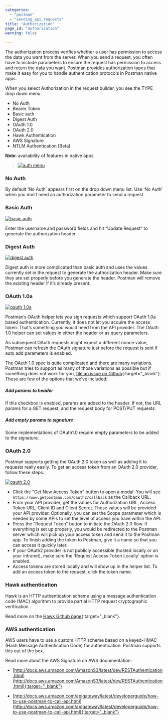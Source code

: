 ```yaml
---
categories:
  - "postman"
  - "sending_api_requests"
title: "Authorization"
page_id: "authorization"
warning: false

---
```

The authorization process verifies whether a user has permission to access the data you want from the server. When you send a request, you often have to include parameters to ensure the request has permission to access and return the data you want. 
Postman provides authorization types that make it easy for you to handle authentication protocols in Postman native apps.

When you select Authorization in the request builder, you see the TYPE drop down menu. 
* No Auth 
* Bearer Token
* Basic auth
* Digest Auth
* OAuth 1.0
* OAuth 2.0
* Hawk Authentication
* AWS Signature
* NTLM Authentication [Beta]

**Note**: availability of features in native apps

> [![auth menu](https://s3.amazonaws.com/postman-static-getpostman-com/postman-docs/auth_menu.png)](https://s3.amazonaws.com/postman-static-getpostman-com/postman-docs/auth_menu.png)




### No Auth

By default ‘No Auth’ appears first on the drop down menu list. Use ‘No Auth’ when you don’t need an authorization parameter to send a request. 
  
### Basic Auth

[![basic auth](https://s3.amazonaws.com/postman-static-getpostman-com/postman-docs/58961418.png)](https://s3.amazonaws.com/postman-static-getpostman-com/postman-docs/58961418.png)

Enter the username and password fields and hit “Update Request” to generate the authorization header.

### Digest Auth

[![digest auth](https://s3.amazonaws.com/postman-static-getpostman-com/postman-docs/58961470.png)](https://s3.amazonaws.com/postman-static-getpostman-com/postman-docs/58961470.png)

Digest auth is more complicated than basic auth and uses the values currently set in the request to generate the authorization header. Make sure they are set properly before you generate the header. Postman will remove the existing header if it’s already present.

### OAuth 1.0a

[![oauth 1.0a](https://s3.amazonaws.com/postman-static-getpostman-com/postman-docs/58961512.png)](https://s3.amazonaws.com/postman-static-getpostman-com/postman-docs/58961512.png)

Postman’s OAuth helper lets you sign requests which support OAuth 1.0a based authentication. Currently, it does not let you acquire the access token. That’s something you would need from the API provider. The OAuth 1.0 helper can set values in either the header or as query parameters.

As subsequent OAuth requests might expect a different nonce value, Postman can refresh the OAuth signature just before the request is sent if auto add parameters is enabled.

The OAuth 1.0 spec is quite complicated and there are many variations. Postman tries to support as many of those variations as possible but if something does not work for you, [file an issue on Github](https://github.com/postmanlabs/postman-app-support/issues){:target="_blank"}. These are few of the options that we’ve included:

##### **Add params to header**

If this checkbox is enabled, params are added to the header. If not, the URL params for a GET request, and the request body for POST/PUT requests.

##### **Add empty params to signature**

Some implementations of OAuth1.0 require empty parameters to be added to the signature.

### OAuth 2.0

Postman supports getting the OAuth 2.0 token as well as adding it to requests really easily. To get an access token from an OAuth 2.0 provider, follow these steps:

[![oauth 2.0](https://s3.amazonaws.com/postman-static-getpostman-com/postman-docs/58961651.png)](https://s3.amazonaws.com/postman-static-getpostman-com/postman-docs/58961651.png)

   *   Click the "Get New Access Token" button to open a modal. You will see `https://www.getpostman.com/oauth2/callback` as the Callback URL.
   *   From your API provider, get the values for Authorization URL, Access Token URL, Client ID and Client Secret. These values will be provided your API provider. Optionally, you can set the Scope parameter which is needed by some APIs to set the level of access you have within the API.
   *   Press the “Request Token” button to initiate the OAuth 2.0 flow. If everything is set up properly, you would be redirected to the Postman server which will pick up your access token and send it to the Postman app. To finish adding the token to Postman, give it a name so that you can access it quickly later.
   *   If your OAuth2 provider is not publicly accessible (hosted locally or on your intranet), make sure the 'Request Access Token Locally' option is enabled.
   *   Access tokens are stored locally and will show up in the helper list. To add an access token to the request, click the token name.

### Hawk authentication

Hawk is an HTTP authentication scheme using a message authentication code (MAC) algorithm to provide partial HTTP request cryptographic verification.

Read more on the [Hawk Github page](https://github.com/hueniverse/hawk){:target="_blank"}.

### AWS authentication

AWS users have to use a custom HTTP scheme based on a keyed-HMAC (Hash Message Authentication Code) for authentication. Postman supports this out of the box.

Read more about the AWS Signature on AWS documentation:

* [http://docs.aws.amazon.com/AmazonS3/latest/dev/RESTAuthentication.html](http://docs.aws.amazon.com/AmazonS3/latest/dev/RESTAuthentication.html){:target="_blank"}

* [http://docs.aws.amazon.com/apigateway/latest/developerguide/how-to-use-postman-to-call-api.html](http://docs.aws.amazon.com/apigateway/latest/developerguide/how-to-use-postman-to-call-api.html){:target="_blank"}

